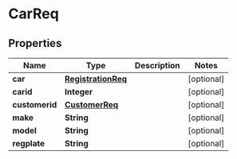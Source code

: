
# CarReq

## Properties
Name | Type | Description | Notes
------------ | ------------- | ------------- | -------------
**car** | [**RegistrationReq**](RegistrationReq.md) |  |  [optional]
**carid** | **Integer** |  |  [optional]
**customerid** | [**CustomerReq**](CustomerReq.md) |  |  [optional]
**make** | **String** |  |  [optional]
**model** | **String** |  |  [optional]
**regplate** | **String** |  |  [optional]



